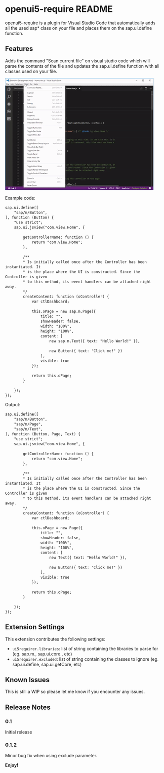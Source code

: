 # openui5-require README

openui5-require is a plugin for Visual Studio Code that automatically adds all the used sap* class on your file and places them on the sap.ui.define function.

## Features

Adds the command "Scan current file" on visual studio code which will parse the contents of the file and updates the sap.ui.define function with all classes used on your file.

![Gif in action](./images/openui5-require-giphy.gif)



Example code:

```
sap.ui.define([
    "sap/m/Button",
], function (Button) {
    "use strict";
    sap.ui.jsview("com.view.Home", {

        getControllerName: function () {
            return "com.view.Home";
        },

        /**
        * Is initially called once after the Controller has been instantiated. It
        * is the place where the UI is constructed. Since the Controller is given
        * to this method, its event handlers can be attached right away.
        */
        createContent: function (oController) {
            var ctlDashboard;

            this.oPage = new sap.m.Page({
                title: "",
                showHeader: false,
                width: "100%",
                height: "100%",
                content: [
                    new sap.m.Text({ text: "Hello World!" }),

                    new Button({ text: "Click me!" })
                ],
                visible: true
            });

            return this.oPage;
        }

    });
});
```


Output:

```
sap.ui.define([
    "sap/m/Button",
    "sap/m/Page",
    "sap/m/Text",
], function (Button, Page, Text) {
    "use strict";
    sap.ui.jsview("com.view.Home", {

        getControllerName: function () {
            return "com.view.Home";
        },

        /**
        * Is initially called once after the Controller has been instantiated. It
        * is the place where the UI is constructed. Since the Controller is given
        * to this method, its event handlers can be attached right away.
        */
        createContent: function (oController) {
            var ctlDashboard;

            this.oPage = new Page({
                title: "",
                showHeader: false,
                width: "100%",
                height: "100%",
                content: [
                    new Text({ text: "Hello World!" }),

                    new Button({ text: "Click me!" })
                ],
                visible: true
            });

            return this.oPage;
        }

    });
});
```

## Extension Settings

This extension contributes the following settings:

* `ui5requirer.libraries`: list of string containing the libraries to parse for (eg. sap.m., sap.ui.core., etc)
* `ui5requirer.excluded`: list of string containing the classes to ignore (eg. sap.ui.define, sap.ui.getCore, etc)

## Known Issues

This is still a WIP so please let me know if you encounter any issues.

## Release Notes

### 0.1

Initial release

### 0.1.2

Minor bug fix when using exclude parameter.

**Enjoy!**
